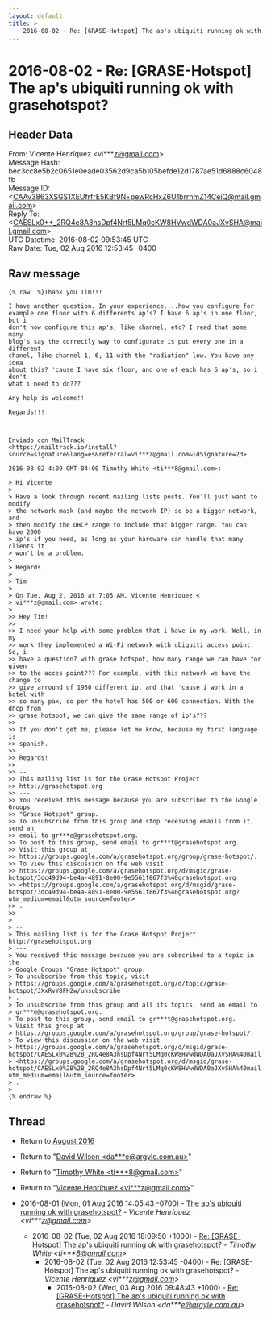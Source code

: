 ```yaml
---
layout: default
title: >
    2016-08-02 - Re: [GRASE-Hotspot] The ap's ubiquiti running ok with grasehotspot?
---
```


# 2016-08-02 - Re: [GRASE-Hotspot] The ap's ubiquiti running ok with grasehotspot?

## Header Data

From: Vicente Henríquez \<vi***z@gmail.com\><br>
Message Hash: bec3cc8e5b2c0651e0eade03562d9ca5b105befde12d1787ae51d6888c6048fb<br>
Message ID: \<CAAv3863XSGS1XEUfrfrE5KBf9N+pewRcHxZ6U1brrhmZ14CeiQ@mail.gmail.com\><br>
Reply To: \<CAESLx0++_2RQ4e8A3hsDpf4Nrt5LMq0cKW8HVwdWDA0aJXvSHA@mail.gmail.com\><br>
UTC Datetime: 2016-08-02 09:53:45 UTC<br>
Raw Date: Tue, 02 Aug 2016 12:53:45 -0400<br>

## Raw message

```
{% raw  %}Thank you Tim!!!

I have another question. In your experience....how you configure for
example one floor with 6 differents ap's? I have 6 ap's in one floor, but i
don't how configure this ap's, like channel, etc? I read that some many
blog's say the correctly way to configurate is put every one in a different
chanel, like channel 1, 6, 11 with the "radiation" low. You have any idea
about this? 'cause I have six floor, and one of each has 6 ap's, so i don't
what i need to do???

Any help is welcome!!

Regards!!!



Enviado con MailTrack
<https://mailtrack.io/install?source=signature&lang=es&referral=vi***z@gmail.com&idSignature=23>

2016-08-02 4:09 GMT-04:00 Timothy White <ti***8@gmail.com>:

> Hi Vicente
>
> Have a look through recent mailing lists posts. You'll just want to modify
> the network mask (and maybe the network IP) so be a bigger network, and
> then modify the DHCP range to include that bigger range. You can have 2000
> ip's if you need, as long as your hardware can handle that many clients it
> won't be a problem.
>
> Regards
>
> Tim
>
> On Tue, Aug 2, 2016 at 7:05 AM, Vicente Henríquez <
> vi***z@gmail.com> wrote:
>
>> Hey Tim!
>>
>> I need your help with some problem that i have in my work. Well, in my
>> work they implemented a Wi-Fi network with ubiquiti access point. So, i
>> have a question? with grase hotspot, how many range we can have for given
>> to the acces point??? For example, with this network we have the change to
>> give arround of 1950 different ip, and that 'cause i work in a hotel with
>> so many pax, so per the hotel has 500 or 600 connection. With the dhcp from
>> grase hotspot, we can give the same range of ip's???
>>
>> If you don't get me, please let me know, because my first language is
>> spanish.
>>
>> Regards!
>>
>> --
>> This mailing list is for the Grase Hotspot Project
>> http://grasehotspot.org
>> ---
>> You received this message because you are subscribed to the Google Groups
>> "Grase Hotspot" group.
>> To unsubscribe from this group and stop receiving emails from it, send an
>> email to gr***e@grasehotspot.org.
>> To post to this group, send email to gr***t@grasehotspot.org.
>> Visit this group at
>> https://groups.google.com/a/grasehotspot.org/group/grase-hotspot/.
>> To view this discussion on the web visit
>> https://groups.google.com/a/grasehotspot.org/d/msgid/grase-hotspot/3dc49d94-be4a-4891-8e00-9e5561f867f3%40grasehotspot.org
>> <https://groups.google.com/a/grasehotspot.org/d/msgid/grase-hotspot/3dc49d94-be4a-4891-8e00-9e5561f867f3%40grasehotspot.org?utm_medium=email&utm_source=footer>
>> .
>>
>
> --
> This mailing list is for the Grase Hotspot Project http://grasehotspot.org
> ---
> You received this message because you are subscribed to a topic in the
> Google Groups "Grase Hotspot" group.
> To unsubscribe from this topic, visit
> https://groups.google.com/a/grasehotspot.org/d/topic/grase-hotspot/JXxRvY8FH2w/unsubscribe
> .
> To unsubscribe from this group and all its topics, send an email to
> gr***e@grasehotspot.org.
> To post to this group, send email to gr***t@grasehotspot.org.
> Visit this group at
> https://groups.google.com/a/grasehotspot.org/group/grase-hotspot/.
> To view this discussion on the web visit
> https://groups.google.com/a/grasehotspot.org/d/msgid/grase-hotspot/CAESLx0%2B%2B_2RQ4e8A3hsDpf4Nrt5LMq0cKW8HVwdWDA0aJXvSHA%40mail.gmail.com
> <https://groups.google.com/a/grasehotspot.org/d/msgid/grase-hotspot/CAESLx0%2B%2B_2RQ4e8A3hsDpf4Nrt5LMq0cKW8HVwdWDA0aJXvSHA%40mail.gmail.com?utm_medium=email&utm_source=footer>
> .
>
{% endraw %}
```

## Thread

+ Return to [August 2016](/archive/2016/08)

+ Return to "[David Wilson <da***e<span>@</span>argyle.com.au>](/authors/da___e_at_argyle_com_au)"
+ Return to "[Timothy White <ti***8<span>@</span>gmail.com>](/authors/ti___8_at_gmail_com)"
+ Return to "[Vicente Henríquez <vi***z<span>@</span>gmail.com>](/authors/vi___z_at_gmail_com)"

+ 2016-08-01 (Mon, 01 Aug 2016 14:05:43 -0700) - [The ap's ubiquiti running ok with grasehotspot?](/archive/2016/08/6d1ce37c4bf970ee19c9f9f31e75aa196117007a224f1cdf588742f5c5d0696c) - _Vicente Henríquez \<vi***z@gmail.com\>_
  + 2016-08-02 (Tue, 02 Aug 2016 18:09:50 +1000) - [Re: [GRASE-Hotspot] The ap's ubiquiti running ok with grasehotspot?](/archive/2016/08/70dad375a3f46af26bfa2f327f6bd2e1fcf4f5ebecd7c3ee91d5703dc6cf99df) - _Timothy White \<ti***8@gmail.com\>_
    + 2016-08-02 (Tue, 02 Aug 2016 12:53:45 -0400) - Re: [GRASE-Hotspot] The ap's ubiquiti running ok with grasehotspot? - _Vicente Henríquez \<vi***z@gmail.com\>_
      + 2016-08-02 (Wed, 03 Aug 2016 09:48:43 +1000) - [Re: [GRASE-Hotspot] The ap's ubiquiti running ok with grasehotspot?](/archive/2016/08/b648d7ec6e774ef1a5c0472ba788676e5b9e7d7cf8809ebeafc518b93d5f7068) - _David Wilson \<da***e@argyle.com.au\>_

